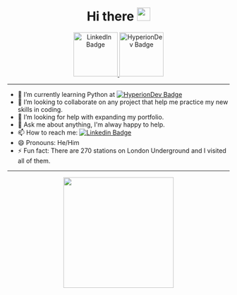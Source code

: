 <h1 align="center">
  Hi there
  <img src="https://media.giphy.com/media/hvRJCLFzcasrR4ia7z/giphy.gif" width="30px"/>
</h1>
<div id="badges" align="center">
  <a href="www.linkedin.com/in/tomek-wisniewski">
    <img src="https://img.shields.io/badge/LinkedIn-blue?style=for-the-badge&logo=linkedin&logoColor=white" alt="LinkedIn Badge" width="100"/>
  </a>
  <a href="https://www.hyperiondev.com/portfolio/125733/">
    <img src="https://www.hyperiondev.com/static/images/logo.svg" alt="HyperionDev Badge" width="100"/>
  </a>
</div>

<div id="count" align="center">
    <img align="center" src="https://komarev.com/ghpvc/?username=Choobeq&style=flat-square&color=blue" alt=""/>
</div>

---
- 🌱 I’m currently learning Python at [![HyperionDev Badge](https://img.shields.io/badge/-HyperionDev-blue)](https://www.hyperiondev.com)
- 👯 I’m looking to collaborate on any project that help me practice my new skills in coding.
- 🤔 I’m looking for help with expanding my portfolio.
- 💬 Ask me about anything, I'm alway happy to help.
- 📫 How to reach me: [![Linkedin Badge](https://img.shields.io/badge/-Tomek-blue?style=flat&logo=Linkedin&logoColor=white)](www.linkedin.com/in/tomek-wisniewski)
- 😄 Pronouns: He/Him
- ⚡ Fun fact: There are 270 stations on London Underground and I visited all of them.
---
<div id="header" align="center">
  <img src="https://paradox.ba/paradox/wp-content/uploads/2019/09/4paradox-animation.gif" width="250px"/>
</div>


<!--
**Choobeq/Choobeq** is a ✨ _special_ ✨ repository because its `README.md` (this file) appears on your GitHub profile.

Here are some ideas to get you started:




-->
